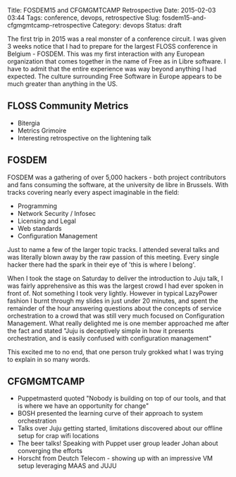 Title: FOSDEM15 and CFGMGMTCAMP Retrospective
Date: 2015-02-03 03:44
Tags: conference, devops, retrospective
Slug: fosdem15-and-cfgmgmtcamp-retrospective
Category: devops
Status: draft


The first trip in 2015 was a real monster of a conference circuit. I was given 3 weeks notice that I had to prepare for
the largest FLOSS conference in Belgium - FOSDEM. This was my first interaction with any European organization that comes
together in the name of Free as in Libre software. I have to admit that the entire experience was way beyond anything I
had expected. The culture surrounding Free Software in Europe appears to be much greater than anything in the US.

## FLOSS Community Metrics

- Bitergia
- Metrics Grimoire
- Interesting retrospective on the lightening talk

## FOSDEM

FOSDEM was a gathering of over 5,000 hackers - both project contributors and fans consuming the software, at the university
de libre in Brussels. With tracks covering nearly every aspect imaginable in the field:

- Programming
- Network Security / Infosec
- Licensing and Legal
- Web standards
- Configuration Management

Just to name a few of the larger topic tracks. I attended several talks and was literally blown away by the raw passion
of this meeting. Every single hacker there had the spark in their eye of 'this is where I belong'.

When I took the stage on Saturday to deliver the introduction to Juju talk, I was fairly apprehensive as this was the largest
crowd I had ever spoken in front of. Not something I took very lightly. However in typical LazyPower fashion I burnt through
my slides in just under 20 minutes, and spent the remainder of the hour answering questions about the concepts of service
orchestration to a crowd that was still very much focused on Configuration Management. What really delighted me is one member
approached me after the fact and stated "Juju is deceptively simple in how it presents orchestration, and is easily confused
with configuration management"

This excited me to no end, that one person truly grokked what I was trying to explain in so many words.


## CFGMGMTCAMP

- Puppetmasterd quoted "Nobody is building on top of our tools, and that is where we have an opportunity for change"
- BOSH presented the learning curve of their approach to system orchestration
- Talks over Juju getting started, limitations discovered about our offline setup for crap wifi locations
- The beer talks! Speaking with Puppet user group leader Johan about converging the efforts
- Horscht from Deutch Telecom - showing up with an impressive VM setup leveraging MAAS and JUJU

